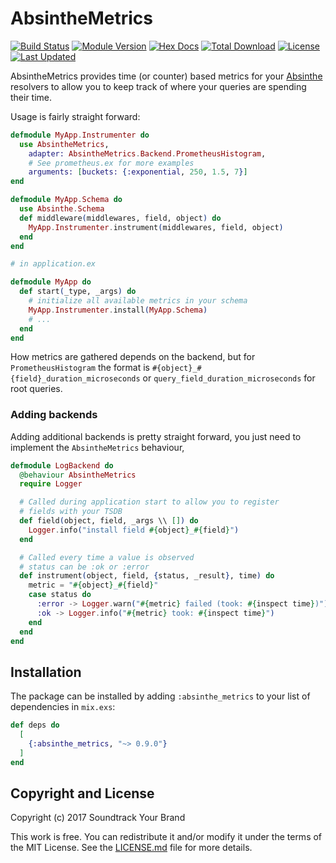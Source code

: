 # AbsintheMetrics

[![Build Status](https://travis-ci.org/soundtrackyourbrand/absinthe-metrics.svg?branch=master)](https://travis-ci.org/soundtrackyourbrand/absinthe-metrics)
[![Module Version](https://img.shields.io/hexpm/v/absinthe_metrics.svg)](https://hex.pm/packages/absinthe_metrics)
[![Hex Docs](https://img.shields.io/badge/hex-docs-lightgreen.svg)](https://hexdocs.pm/absinthe_metrics/)
[![Total Download](https://img.shields.io/hexpm/dt/absinthe_metrics.svg)](https://hex.pm/packages/absinthe_metrics)
[![License](https://img.shields.io/hexpm/l/absinthe_metrics.svg)](https://github.com/soundtrackyourbrand/absinthe-metrics/blob/master/LICENSE.md)
[![Last Updated](https://img.shields.io/github/last-commit/soundtrackyourbrand/absinthe-metrics.svg)](https://github.com/soundtrackyourbrand/absinthe-metrics/commits/master)

AbsintheMetrics provides time (or counter) based metrics for your [Absinthe](https://github.com/absinthe-graphql/absinthe) resolvers to allow you to keep track of where your queries are spending their time.

Usage is fairly straight forward:

```elixir
defmodule MyApp.Instrumenter do
  use AbsintheMetrics,
    adapter: AbsintheMetrics.Backend.PrometheusHistogram,
    # See prometheus.ex for more examples
    arguments: [buckets: {:exponential, 250, 1.5, 7}]
end

defmodule MyApp.Schema do
  use Absinthe.Schema
  def middleware(middlewares, field, object) do
    MyApp.Instrumenter.instrument(middlewares, field, object)
  end
end

# in application.ex

defmodule MyApp do
  def start(_type, _args) do
    # initialize all available metrics in your schema
    MyApp.Instrumenter.install(MyApp.Schema)
    # ...
  end
end

```

How metrics are gathered depends on the backend, but for `PrometheusHistogram` the format is `#{object}_#{field}_duration_microseconds` or `query_field_duration_microseconds` for root queries.

### Adding backends
Adding additional backends is pretty straight forward, you just need to implement the `AbsintheMetrics` behaviour,

```elixir
defmodule LogBackend do
  @behaviour AbsintheMetrics
  require Logger

  # Called during application start to allow you to register
  # fields with your TSDB
  def field(object, field, _args \\ []) do
    Logger.info("install field #{object}_#{field}")
  end

  # Called every time a value is observed
  # status can be :ok or :error
  def instrument(object, field, {status, _result}, time) do
    metric = "#{object}_#{field}"
    case status do
      :error -> Logger.warn("#{metric} failed (took: #{inspect time})")
      :ok -> Logger.info("#{metric} took: #{inspect time}")
    end
  end
end
```

## Installation

The package can be installed by adding `:absinthe_metrics` to your list of
dependencies in `mix.exs`:

```elixir
def deps do
  [
    {:absinthe_metrics, "~> 0.9.0"}
  ]
end
```

## Copyright and License

Copyright (c) 2017 Soundtrack Your Brand

This work is free. You can redistribute it and/or modify it under the
terms of the MIT License. See the [LICENSE.md](./LICENSE.md) file for more details.
